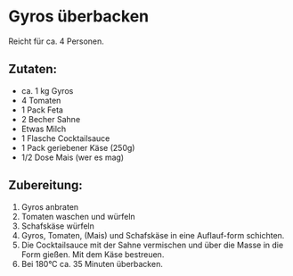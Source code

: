 # Gyros überbacken

Reicht für ca. 4 Personen.
## Zutaten:
- ca. 1 kg Gyros
- 4 Tomaten
- 1 Pack Feta
- 2 Becher Sahne
- Etwas Milch
- 1 Flasche Cocktailsauce
- 1 Pack geriebener Käse (250g)
- 1/2 Dose Mais (wer es mag)

## Zubereitung:
1. Gyros anbraten
2. Tomaten waschen und würfeln
3. Schafskäse würfeln
4. Gyros, Tomaten, (Mais) und Schafskäse in eine Auflauf-form schichten. 
5. Die Cocktailsauce mit der Sahne vermischen und über die Masse in die Form gießen. Mit dem Käse bestreuen.
6. Bei 180°C ca. 35 Minuten überbacken.

